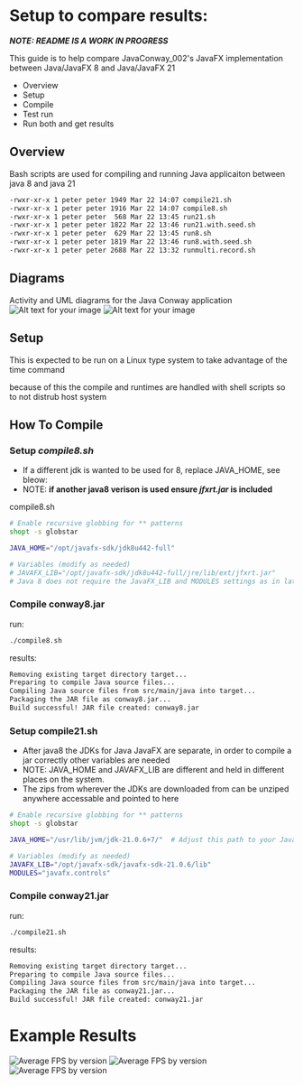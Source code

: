 # Setup to compare results: 
_**NOTE: README IS A WORK IN PROGRESS**_

This guide is to help compare JavaConway_002's JavaFX implementation between Java/JavaFX 8 and Java/JavaFX 21 
- Overview
- Setup
- Compile
- Test run
- Run both and get results

## Overview

Bash scripts are used for compiling and running Java applicaiton between java 8 and java 21

```bash
-rwxr-xr-x 1 peter peter 1949 Mar 22 14:07 compile21.sh
-rwxr-xr-x 1 peter peter 1916 Mar 22 14:07 compile8.sh
-rwxr-xr-x 1 peter peter  568 Mar 22 13:45 run21.sh
-rwxr-xr-x 1 peter peter 1822 Mar 22 13:46 run21.with.seed.sh
-rwxr-xr-x 1 peter peter  629 Mar 22 13:45 run8.sh
-rwxr-xr-x 1 peter peter 1819 Mar 22 13:46 run8.with.seed.sh
-rwxr-xr-x 1 peter peter 2688 Mar 22 13:32 runmulti.record.sh
```

## Diagrams
Activity and UML diagrams for the Java Conway application 
![Alt text for your image](./Activity.png)
![Alt text for your image](./uml.png)



## Setup 
This is expected to be run on a Linux type system to take advantage of the time command

because of this the compile and runtimes are handled with shell scripts so to not distrub host system


## How To Compile

### Setup _compile8.sh_
  - If a different jdk is wanted to be used for 8, replace JAVA_HOME, see bleow:
  - NOTE: **if another java8 verison is used ensure _jfxrt.jar_ is included**

  compile8.sh
```bash
# Enable recursive globbing for ** patterns
shopt -s globstar

JAVA_HOME="/opt/javafx-sdk/jdk8u442-full"

# Variables (modify as needed)
# JAVAFX_LIB="/opt/javafx-sdk/jdk8u442-full/jre/lib/ext/jfxrt.jar" 
# Java 8 does not require the JavaFX_LIB and MODULES settings as in later jdks
```
### Compile conway8.jar

run:

```bash
./compile8.sh
```
results:
```bash
Removing existing target directory target...
Preparing to compile Java source files...
Compiling Java source files from src/main/java into target...
Packaging the JAR file as conway8.jar...
Build successful! JAR file created: conway8.jar

```

### Setup compile21.sh
  - After java8 the JDKs for Java JavaFX are separate, in order to compile a jar correctly other variables are needed
  - NOTE: JAVA_HOME and JAVAFX_LIB are different and held in different places on the system.
  - The zips from wherever the JDKs are downloaded from can be unziped anywhere accessable and pointed to here
```bash
# Enable recursive globbing for ** patterns
shopt -s globstar

JAVA_HOME="/usr/lib/jvm/jdk-21.0.6+7/"  # Adjust this path to your JavaFX SDK installation

# Variables (modify as needed)
JAVAFX_LIB="/opt/javafx-sdk/javafx-sdk-21.0.6/lib"
MODULES="javafx.controls"
```
### Compile conway21.jar

run:
```bash
./compile21.sh 
```
results:
```bash
Removing existing target directory target...
Preparing to compile Java source files...
Compiling Java source files from src/main/java into target...
Packaging the JAR file as conway21.jar...
Build successful! JAR file created: conway21.jar
```

# Example Results

![Average FPS by version ](./avgFrameCount.png)
![Average FPS by version ](./avg_FPS.png)
![Average FPS by version ](./elapsed.png)

